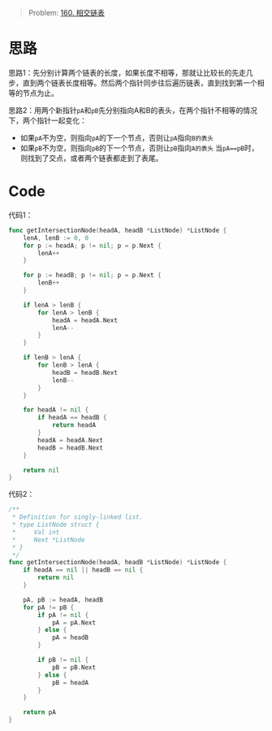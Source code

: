 
> Problem: [160. 相交链表](https://leetcode.cn/problems/intersection-of-two-linked-lists/description/)

# 思路

思路1：先分别计算两个链表的长度，如果长度不相等，那就让比较长的先走几步，直到两个链表长度相等。然后两个指针同步往后遍历链表，直到找到第一个相等的节点为止。

思路2：用两个新指针`pA`和`pB`先分别指向A和B的表头，在两个指针不相等的情况下，两个指针一起变化：
- 如果`pA`不为空，则指向`pA`的下一个节点，否则让`pA`指向`B的表头`
- 如果`pB`不为空，则指向`pB`的下一个节点，否则让`pB`指向`A的表头`
  当`pA==pB`时，则找到了交点，或者两个链表都走到了表尾。

# Code
代码1：
```go
func getIntersectionNode(headA, headB *ListNode) *ListNode {
	lenA, lenB := 0, 0
	for p := headA; p != nil; p = p.Next {
		lenA++
	}

	for p := headB; p != nil; p = p.Next {
		lenB++
	}

	if lenA > lenB {
		for lenA > lenB {
			headA = headA.Next
			lenA--
		}
	}

	if lenB > lenA {
		for lenB > lenA {
			headB = headB.Next
			lenB--
		}
	}

	for headA != nil {
		if headA == headB {
			return headA
		}
		headA = headA.Next
		headB = headB.Next
	}

	return nil
}
```

代码2：
```go
/**
 * Definition for singly-linked list.
 * type ListNode struct {
 *     Val int
 *     Next *ListNode
 * }
 */
func getIntersectionNode(headA, headB *ListNode) *ListNode {
	if headA == nil || headB == nil {
		return nil
	}

	pA, pB := headA, headB
	for pA != pB {
		if pA != nil {
			pA = pA.Next
		} else {
			pA = headB
		}

		if pB != nil {
			pB = pB.Next
		} else {
			pB = headA
		}
	}

	return pA
}
```
  
